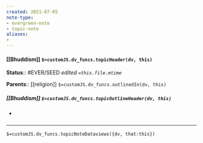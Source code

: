 ```yaml
---
created: 2021-07-05
note-type: 
- evergreen-note
- topic-note
aliases:
- 
---
```


#### [[Bhuddism]] `$=customJS.dv_funcs.topicHeader(dv, this)`

**Status**:: #EVER/SEED
*edited `=this.file.mtime`*

**Parents**:: [[religion]]
`$=customJS.dv_funcs.outlinedIn(dv, this)`

##### [[Bhuddism]] `$=customJS.dv_funcs.topicOutlineHeader(dv, this)`
- 

### <hr class="dataviews"/>

`$=customJS.dv_funcs.topicNoteDataviews({dv, that:this})`
